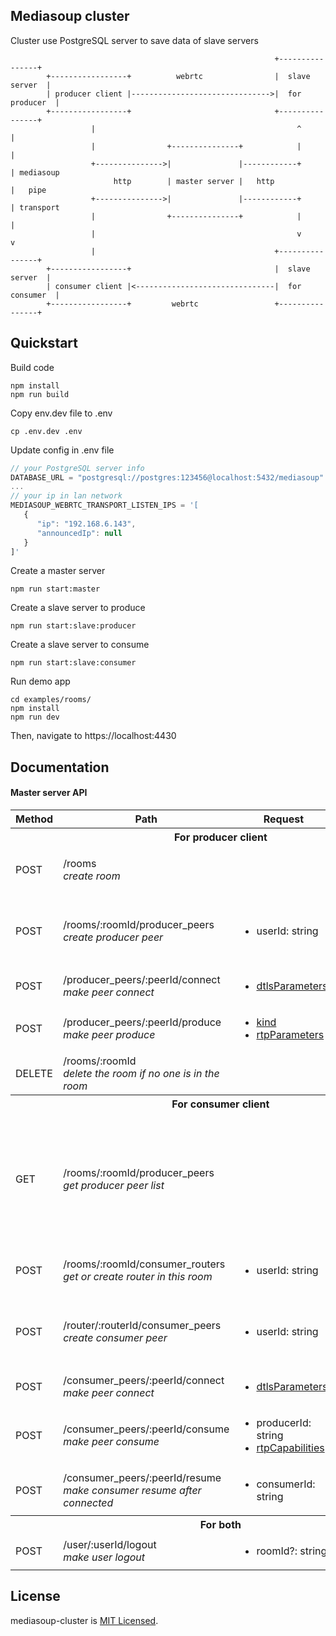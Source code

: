 ## Mediasoup cluster

Cluster use PostgreSQL server to save data of slave servers

```
                                                           +----------------+
        +-----------------+          webrtc                |  slave server  |
        | producer client |------------------------------->|  for producer  |
        +-----------------+                                +----------------+
                  |                                             ^      |
                  |                +---------------+            |      |
                  +--------------->|               |------------+      | mediasoup
                       http        | master server |   http            |   pipe
                  +--------------->|               |------------+      | transport
                  |                +---------------+            |      |
                  |                                             v      v
                  |                                        +----------------+
        +-----------------+                                |  slave server  |
        | consumer client |<-------------------------------|  for consumer  |
        +-----------------+         webrtc                 +----------------+
```

## Quickstart

Build code

```
npm install
npm run build
```

Copy env.dev file to .env

```
cp .env.dev .env
```

Update config in .env file

```js
// your PostgreSQL server info
DATABASE_URL = "postgresql://postgres:123456@localhost:5432/mediasoup"
...
// your ip in lan network
MEDIASOUP_WEBRTC_TRANSPORT_LISTEN_IPS = '[
   {
      "ip": "192.168.6.143",
      "announcedIp": null
   }
]'
```

Create a master server

```
npm run start:master
```

Create a slave server to produce

```
npm run start:slave:producer
```

Create a slave server to consume

```
npm run start:slave:consumer
```

Run demo app

```
cd examples/rooms/
npm install
npm run dev
```

Then, navigate to https://localhost:4430

## Documentation

#### Master server API

<table>
  <tbody>
    <tr>
      <th >Method</th>
      <th >Path</th>
      <th >Request</th>
      <th >Response</th>
    </tr>
    <tr>
      <th colspan="4" align="center">For producer client</th>
    </tr>
    <tr>
      <td>POST</td>
      <td>/rooms<br /><i>create room</i></td>
      <td></td>
      <td>
       <ul>
         <li>id: room id</li>
         <li><a href="https://mediasoup.org/documentation/v3/mediasoup/api/#router-rtpCapabilities">rtpCapabilities</a></li>
       </ul>
      </td>
    </tr>
    <tr>
      <td>POST</td>
      <td>/rooms/:roomId/producer_peers<br /><i>create producer peer</i></td>
      <td>
        <ul>
         <li>userId: string</li>
       </ul>
      </td>
      <td>
       <ul>
         <li>id: peer id</li>
         <li><a href="https://mediasoup.org/documentation/v3/mediasoup/api/#WebRtcTransportDtlsParameters">dtlsParameters</a</li>
         <li><a href="https://mediasoup.org/documentation/v3/mediasoup/api/#WebRtcTransportIceCandidate">iceCandidates</a<</li>
         <li><a href="https://mediasoup.org/documentation/v3/mediasoup/api/#WebRtcTransportIceParameters">iceParameters</a<</li>
       </ul>
      </td>
    </tr>
    <tr>
      <td>POST</td>
      <td>/producer_peers/:peerId/connect<br /><i>make peer connect</i></td>
      <td>
        <ul>
          <li><a href="https://mediasoup.org/documentation/v3/mediasoup/api/#WebRtcTransportDtlsParameters">dtlsParameters</a</li>
        </ul>
      </td>
      <td></td>
    </tr>
    <tr>
      <td>POST</td>
      <td>/producer_peers/:peerId/produce<br /><i>make peer produce</i></td>
      <td>
        <ul>
         <li><a href="https://mediasoup.org/documentation/v3/mediasoup/rtp-parameters-and-capabilities/#MediaKind">kind</a</li>
         <li><a href="https://mediasoup.org/documentation/v3/mediasoup/rtp-parameters-and-capabilities/#RtpParameters">rtpParameters</a</li>
        </ul>
      </td>
      <td>
        <ul>
         <li>id: producer id</li>
        </ul>
      </td>
    </tr>
    <tr>
      <td>DELETE</td>
      <td>/rooms/:roomId<br /><i>delete the room if no one is in the room</i></td>
      <td></td>
      <td></td>
    </tr>
    <tr>
      <th colspan="4" align="center">For consumer client</th>
    </tr>
    <tr>
      <td>GET</td>
      <td>/rooms/:roomId/producer_peers<br /><i>get producer peer list</i></td>
      <td>
      </td>
      <td>
      <ul>
        <li>items: array of objects</li>
        <ul>
          <li>id: peer id</li>
          <li>producers: Array<{ id: string; kind: string }></li>
        </ul>
      </td>
    </tr>
    <tr>
      <td>POST</td>
      <td>/rooms/:roomId/consumer_routers<br /><i>get or create router in this room</i></td>
      <td>
        <ul>
         <li>userId: string</li>
        </ul>
      </td>
      <td>
        <ul>
         <li>id: router id</li>
         <li><a href="https://mediasoup.org/documentation/v3/mediasoup/api/#router-rtpCapabilities">rtpCapabilities</a></li>
       </ul>
      </td>
    </tr>
    <tr>
      <td>POST</td>
      <td>/router/:routerId/consumer_peers<br /><i>create consumer peer</i></td>
      <td>
        <ul>
         <li>userId: string</li>
       </ul>
      </td>
      <td>
       <ul>
         <li>id: peer id</li>
         <li><a href="https://mediasoup.org/documentation/v3/mediasoup/api/#WebRtcTransportDtlsParameters">dtlsParameters</a</li>
         <li><a href="https://mediasoup.org/documentation/v3/mediasoup/api/#WebRtcTransportIceCandidate">iceCandidates</a<</li>
         <li><a href="https://mediasoup.org/documentation/v3/mediasoup/api/#WebRtcTransportIceParameters">iceParameters</a<</li>
       </ul>
      </td>
    </tr>
    <tr>
      <td>POST</td>
      <td>/consumer_peers/:peerId/connect<br /><i>make peer connect</i></td>
      <td>
        <ul>
          <li><a href="https://mediasoup.org/documentation/v3/mediasoup/api/#WebRtcTransportDtlsParameters">dtlsParameters</a</li>
        </ul>
      </td>
      <td></td>
    </tr>
    <tr>
      <td>POST</td>
      <td>/consumer_peers/:peerId/consume<br /><i>make peer consume</i></td>
      <td>
        <ul>
         <li>producerId: string</li>
         <li><a href="https://mediasoup.org/documentation/v3/mediasoup/api/#router-rtpCapabilities">rtpCapabilities</a></li>
        </ul>
      </td>
      <td>
        <ul>
         <li>id: consumer id</li>
        </ul>
      </td>
    </tr>
    <tr>
      <td>POST</td>
      <td>/consumer_peers/:peerId/resume<br /><i>make consumer resume after connected</i></td>
      <td>
        <ul>
         <li>consumerId: string</li>
        </ul>
      </td>
      <td></td>
    </tr>
    <tr>
      <th colspan="4" align="center">For both</th>
    </tr>
    <tr>
      <td>POST</td>
      <td>/user/:userId/logout<br /><i>make user logout</i></td>
      <td>
        <ul>
         <li>roomId?: string</li>
        </ul>
      </td>
      <td></td>
    </tr>
  </tbody>
</table>

## License

mediasoup-cluster is [MIT Licensed](https://github.com/woody146/mediasoup-cluster/blob/master/LICENSE).
